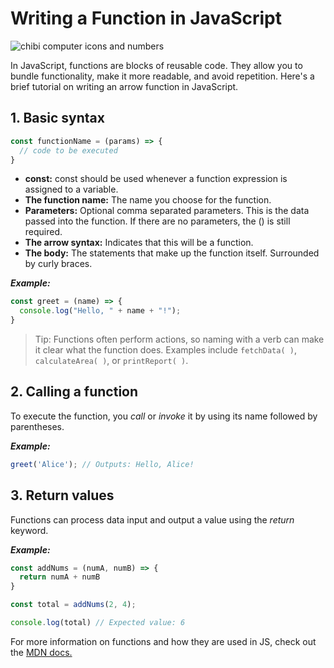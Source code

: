# Writing a Function in JavaScript

![chibi computer icons and numbers](https://plus.unsplash.com/premium_photo-1685086785131-e65690faa5bb?q=80&w=1932&auto=format&fit=crop&ixlib=rb-4.1.0&ixid=M3wxMjA3fDB8MHxwaG90by1wYWdlfHx8fGVufDB8fHx8fA%3D%3D)

In JavaScript, functions are blocks of reusable code. They allow you to bundle functionality, make it more readable, and avoid repetition. Here's a brief tutorial on writing an arrow function in JavaScript.

##  1. Basic syntax

```javascript
const functionName = (params) => {
  // code to be executed
}
```

+ **const:** const should be used whenever a function expression is assigned to a variable.
+ **The function name:** The name you choose for the function.
+ **Parameters:** Optional comma separated parameters. This is the data passed into the function. If there are no parameters, the () is still required.
+ **The arrow syntax:** Indicates that this will be a function.
+ **The body:** The statements that make up the function itself. Surrounded by curly braces.

***Example:***

```javascript
const greet = (name) => {
  console.log("Hello, " + name + "!");
}
```

>Tip: Functions often perform actions, so naming with a verb can make it clear what the function does. Examples include `fetchData( )`, `calculateArea( )`, or `printReport( )`. 

## 2. Calling a function

To execute the function, you *call* or *invoke* it by using its name followed by parentheses.

***Example:***

```javascript
greet('Alice'); // Outputs: Hello, Alice!
```

## 3. Return values

Functions can process data input and output a value using the *return* keyword.

***Example:*** 

```javascript
const addNums = (numA, numB) => {
  return numA + numB
}

const total = addNums(2, 4);

console.log(total) // Expected value: 6
```

For more information on functions and how they are used in JS, check out the [MDN docs.](https://developer.mozilla.org/en-US/docs/Web/JavaScript/Guide/Functions)
